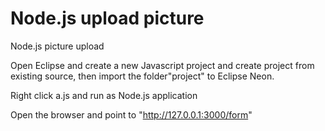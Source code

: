# Node.js upload picture
Node.js picture upload

Open Eclipse and create a new Javascript project and create project from existing source, then import the folder"project" to Eclipse Neon.

Right click a.js and run as Node.js application

Open the browser and point to "http://127.0.0.1:3000/form" 
